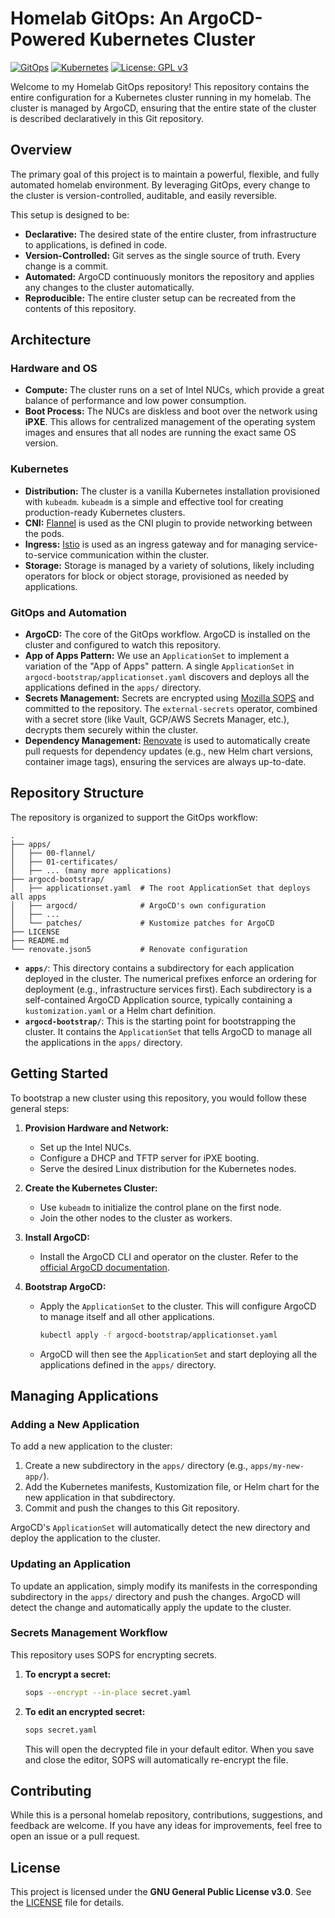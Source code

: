 # Homelab GitOps: An ArgoCD-Powered Kubernetes Cluster

[![GitOps](https://img.shields.io/badge/GitOps-ArgoCD-ef9421?style=for-the-badge&logo=argo)](https://argo-cd.readthedocs.io/en/stable/)
[![Kubernetes](https://img.shields.io/badge/Kubernetes-kubeadm-326ce5?style=for-the-badge&logo=kubernetes)](https://kubernetes.io/docs/setup/production-environment/tools/kubeadm/)
[![License: GPL v3](https://img.shields.io/badge/License-GPLv3-blue.svg?style=for-the-badge)](https://www.gnu.org/licenses/gpl-3.0)

Welcome to my Homelab GitOps repository! This repository contains the entire configuration for a Kubernetes cluster running in my homelab. The cluster is managed by ArgoCD, ensuring that the entire state of the cluster is described declaratively in this Git repository.

## Overview

The primary goal of this project is to maintain a powerful, flexible, and fully automated homelab environment. By leveraging GitOps, every change to the cluster is version-controlled, auditable, and easily reversible.

This setup is designed to be:

-   **Declarative:** The desired state of the entire cluster, from infrastructure to applications, is defined in code.
-   **Version-Controlled:** Git serves as the single source of truth. Every change is a commit.
-   **Automated:** ArgoCD continuously monitors the repository and applies any changes to the cluster automatically.
-   **Reproducible:** The entire cluster setup can be recreated from the contents of this repository.

## Architecture

### Hardware and OS

-   **Compute:** The cluster runs on a set of Intel NUCs, which provide a great balance of performance and low power consumption.
-   **Boot Process:** The NUCs are diskless and boot over the network using **iPXE**. This allows for centralized management of the operating system images and ensures that all nodes are running the exact same OS version.

### Kubernetes

-   **Distribution:** The cluster is a vanilla Kubernetes installation provisioned with `kubeadm`. `kubeadm` is a simple and effective tool for creating production-ready Kubernetes clusters.
-   **CNI:** [Flannel](https://github.com/flannel-io/flannel) is used as the CNI plugin to provide networking between the pods.
-   **Ingress:** [Istio](https://istio.io/) is used as an ingress gateway and for managing service-to-service communication within the cluster.
-   **Storage:** Storage is managed by a variety of solutions, likely including operators for block or object storage, provisioned as needed by applications.

### GitOps and Automation

-   **ArgoCD:** The core of the GitOps workflow. ArgoCD is installed on the cluster and configured to watch this repository.
-   **App of Apps Pattern:** We use an `ApplicationSet` to implement a variation of the "App of Apps" pattern. A single `ApplicationSet` in `argocd-bootstrap/applicationset.yaml` discovers and deploys all the applications defined in the `apps/` directory.
-   **Secrets Management:** Secrets are encrypted using [Mozilla SOPS](https://github.com/mozilla/sops) and committed to the repository. The `external-secrets` operator, combined with a secret store (like Vault, GCP/AWS Secrets Manager, etc.), decrypts them securely within the cluster.
-   **Dependency Management:** [Renovate](https://www.mend.io/free-developer-tools/renovate/) is used to automatically create pull requests for dependency updates (e.g., new Helm chart versions, container image tags), ensuring the services are always up-to-date.

## Repository Structure

The repository is organized to support the GitOps workflow:

```plaintext
.
├── apps/
│   ├── 00-flannel/
│   ├── 01-certificates/
│   ├── ... (many more applications)
├── argocd-bootstrap/
│   ├── applicationset.yaml  # The root ApplicationSet that deploys all apps
│   ├── argocd/              # ArgoCD's own configuration
│   ├── ...
│   └── patches/             # Kustomize patches for ArgoCD
├── LICENSE
├── README.md
└── renovate.json5           # Renovate configuration
```

-   **`apps/`**: This directory contains a subdirectory for each application deployed in the cluster. The numerical prefixes enforce an ordering for deployment (e.g., infrastructure services first). Each subdirectory is a self-contained ArgoCD Application source, typically containing a `kustomization.yaml` or a Helm chart definition.
-   **`argocd-bootstrap/`**: This is the starting point for bootstrapping the cluster. It contains the `ApplicationSet` that tells ArgoCD to manage all the applications in the `apps/` directory.

## Getting Started

To bootstrap a new cluster using this repository, you would follow these general steps:

1.  **Provision Hardware and Network:**
    -   Set up the Intel NUCs.
    -   Configure a DHCP and TFTP server for iPXE booting.
    -   Serve the desired Linux distribution for the Kubernetes nodes.

2.  **Create the Kubernetes Cluster:**
    -   Use `kubeadm` to initialize the control plane on the first node.
    -   Join the other nodes to the cluster as workers.

3.  **Install ArgoCD:**
    -   Install the ArgoCD CLI and operator on the cluster. Refer to the [official ArgoCD documentation](https://argo-cd.readthedocs.io/en/stable/getting_started/).

4.  **Bootstrap ArgoCD:**
    -   Apply the `ApplicationSet` to the cluster. This will configure ArgoCD to manage itself and all other applications.
        ```bash
        kubectl apply -f argocd-bootstrap/applicationset.yaml
        ```
    -   ArgoCD will then see the `ApplicationSet` and start deploying all the applications defined in the `apps/` directory.

## Managing Applications

### Adding a New Application

To add a new application to the cluster:

1.  Create a new subdirectory in the `apps/` directory (e.g., `apps/my-new-app/`).
2.  Add the Kubernetes manifests, Kustomization file, or Helm chart for the new application in that subdirectory.
3.  Commit and push the changes to this Git repository.

ArgoCD's `ApplicationSet` will automatically detect the new directory and deploy the application to the cluster.

### Updating an Application

To update an application, simply modify its manifests in the corresponding subdirectory in the `apps/` directory and push the changes. ArgoCD will detect the change and automatically apply the update to the cluster.

### Secrets Management Workflow

This repository uses SOPS for encrypting secrets.

1.  **To encrypt a secret:**
    ```bash
    sops --encrypt --in-place secret.yaml
    ```
2.  **To edit an encrypted secret:**
    ```bash
    sops secret.yaml
    ```
    This will open the decrypted file in your default editor. When you save and close the editor, SOPS will automatically re-encrypt the file.

## Contributing

While this is a personal homelab repository, contributions, suggestions, and feedback are welcome. If you have any ideas for improvements, feel free to open an issue or a pull request.

## License

This project is licensed under the **GNU General Public License v3.0**. See the [LICENSE](LICENSE) file for details.
